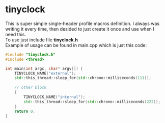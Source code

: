 # tinyclock

This is super simple single-header profile macros definition. I always was writing it every time, then desided to just create it once and use when I need this.  
To use just include file **tinyclock.h**  
Example of usage can be found in main.cpp which is just this code:  

```cpp
#include "tinyclock.h"
#include <thread>

int main(int argc, char* argv[]) {
    TINYCLOCK_NAME("external");
    std::this_thread::sleep_for(std::chrono::milliseconds(111));
    
    // other block
    {
        TINYCLOCK_NAME("internal");
        std::this_thread::sleep_for(std::chrono::milliseconds(222));
    }
    return 0;
}
```  
